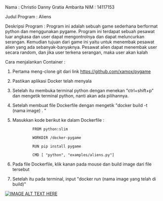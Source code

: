 Nama : Christio Danny Gratia Ambarita
NIM : 14117153

Judul Program : Aliens

Deskripsi Program : Program ini adalah sebuah game sederhana berformat python dan menggunakan pygame. Program ini terdapat sebuah pesawat luar angkasa dan user dapat mengontrolnya dan dapat meluncurkan serangan. Kemudian tujuan dari game ini yaitu untuk menembak pesawat alien yang ada sebanyak-banyaknya. Pesawat alien dapat menembak user secara random, dan jika user terkena serangan, maka user akan kalah

Cara menjalankan Container :

1. Pertama meng-clone git dari link https://github.com/xamox/pygame
2. Pastikan aplikasi Docker telah menyala
3. Setelah itu membuka terminal python dengan menekan "ctrl+shift+p" dan mengetik terminal python, nanti akan ada pilihannya.
4. Setelah membuat file Dockerfile dengan mengetik "docker build -t (nama image) . "
5. Masukkan kode berikut ke dalam Dockerfile :

                FROM python:slim

                WORKDIR /docker-pygame

                RUN pip install pygame

                CMD [ "python", "examples/aliens.py"]

6. Pada file Dockerfile, klik kanan pada mouse dan build image dari file tersebut
7. Setelah itu pada terminal, input "docker run (nama image yang telah di build)"

[![IMAGE ALT TEXT HERE](https://img.youtube.com/vi/jCcJ0pEslB8/0.jpg)](https://www.youtube.com/watch?v=jCcJ0pEslB8)